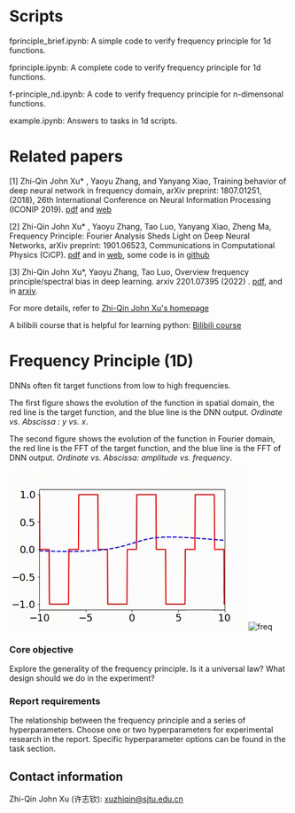 # Scripts
fprinciple_brief.ipynb: A simple code to verify frequency principle for 1d functions.

fprinciple.ipynb: A complete code to verify frequency principle for 1d functions.

f-principle_nd.ipynb: A code to verify frequency principle for n-dimensonal functions.

example.ipynb: Answers to tasks in 1d scripts.

# Related papers

[1] Zhi-Qin John Xu* , Yaoyu Zhang, and Yanyang Xiao, Training behavior of deep neural network in frequency domain, arXiv preprint: 1807.01251, (2018), 26th International Conference on Neural Information Processing (ICONIP 2019). [pdf](https://ins.sjtu.edu.cn/people/xuzhiqin/pub/training_behavior_ICONIP2019_XZX.pdf) and [web](https://link.springer.com/chapter/10.1007/978-3-030-36708-4_22)

[2] Zhi-Qin John Xu* , Yaoyu Zhang, Tao Luo, Yanyang Xiao, Zheng Ma, Frequency Principle: Fourier Analysis Sheds Light on Deep Neural Networks, arXiv preprint: 1901.06523, Communications in Computational Physics (CiCP). [pdf](https://ins.sjtu.edu.cn/people/xuzhiqin/pub/shedlightCiCP.pdf) and in [web](https://www.global-sci.org/intro/article_detail/cicp/18395.html), some code is in [github](https://github.com/xuzhiqin1990/F-Principle) 

[3] Zhi-Qin John Xu*, Yaoyu Zhang, Tao Luo, Overview frequency principle/spectral bias in deep learning. arxiv 2201.07395 (2022) . [pdf](https://ins.sjtu.edu.cn/people/xuzhiqin/pub/fpoverview2201.07395.pdf), and in [arxiv](https://arxiv.org/abs/2201.07395).

For more details, refer to [Zhi-Qin John Xu's homepage](https://ins.sjtu.edu.cn/people/xuzhiqin/pub.html)

A bilibili course that is helpful for learning python: [Bilibili course](https://www.bilibili.com/video/BV16H4y1Q7tj/?p=1&vd_source=9e3c7a35167d2d11f2549c94242850e1)

# Frequency Principle (1D)

DNNs often fit target functions from low to high frequencies.  

The first figure shows the evolution of the function in spatial domain, the red line is the target function, and the blue line is the DNN output. *Ordinate vs. Abscissa : y vs. x*. 

The second figure shows the evolution of the function in Fourier domain, the red line is the FFT of the target function, and the blue line is the FFT of DNN output. *Ordinate vs. Abscissa: amplitude vs. frequency*. 

<!-- ![Title](https://ins.sjtu.edu.cn/people/xuzhiqin/index.html) -->
![value](./pic/value.gif)![freq](./pic/freq.gif)


### Core objective

Explore the generality of the frequency principle. Is it a universal law? What design should we do in the experiment?

### Report requirements

The relationship between the frequency principle and a series of hyperparameters. Choose one or two hyperparameters for experimental research in the report. Specific hyperparameter options can be found in the task section.

## Contact information

Zhi-Qin John Xu (许志钦): xuzhiqin@sjtu.edu.cn



